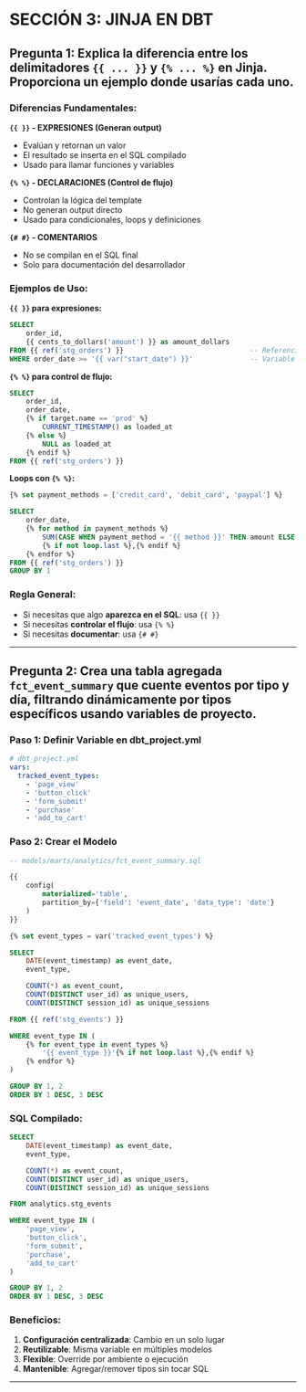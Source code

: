 # SECCIÓN 3: JINJA EN DBT

## Pregunta 1: Explica la diferencia entre los delimitadores `{{ ... }}` y `{% ... %}` en Jinja. Proporciona un ejemplo donde usarías cada uno.

### Diferencias Fundamentales:

**`{{ }}` - EXPRESIONES (Generan output)**
- Evalúan y retornan un valor
- El resultado se inserta en el SQL compilado
- Usado para llamar funciones y variables

**`{% %}` - DECLARACIONES (Control de flujo)**
- Controlan la lógica del template
- No generan output directo
- Usado para condicionales, loops y definiciones

**`{# #}` - COMENTARIOS**
- No se compilan en el SQL final
- Solo para documentación del desarrollador

### Ejemplos de Uso:

**`{{ }}` para expresiones:**
```sql
SELECT
    order_id,
    {{ cents_to_dollars('amount') }} as amount_dollars
FROM {{ ref('stg_orders') }}                               -- Referencia modelo
WHERE order_date >= '{{ var("start_date") }}'              -- Variable del proyecto
```

**`{% %}` para control de flujo:**
```sql
SELECT
    order_id,
    order_date,
    {% if target.name == 'prod' %}
        CURRENT_TIMESTAMP() as loaded_at
    {% else %}
        NULL as loaded_at
    {% endif %}
FROM {{ ref('stg_orders') }}
```

**Loops con `{% %}`:**
```sql
{% set payment_methods = ['credit_card', 'debit_card', 'paypal'] %}

SELECT
    order_date,
    {% for method in payment_methods %}
        SUM(CASE WHEN payment_method = '{{ method }}' THEN amount ELSE 0 END) as {{ method }}_total
        {% if not loop.last %},{% endif %}
    {% endfor %}
FROM {{ ref('stg_orders') }}
GROUP BY 1
```

### Regla General:

- Si necesitas que algo **aparezca en el SQL**: usa `{{ }}`
- Si necesitas **controlar el flujo**: usa `{% %}`
- Si necesitas **documentar**: usa `{# #}`

---

## Pregunta 2: Crea una tabla agregada `fct_event_summary` que cuente eventos por tipo y día, filtrando dinámicamente por tipos específicos usando variables de proyecto.

### Paso 1: Definir Variable en dbt_project.yml

```yaml
# dbt_project.yml
vars:
  tracked_event_types:
    - 'page_view'
    - 'button_click'
    - 'form_submit'
    - 'purchase'
    - 'add_to_cart'
```

### Paso 2: Crear el Modelo

```sql
-- models/marts/analytics/fct_event_summary.sql

{{
    config(
        materialized='table',
        partition_by={'field': 'event_date', 'data_type': 'date'}
    )
}}

{% set event_types = var('tracked_event_types') %}

SELECT
    DATE(event_timestamp) as event_date,
    event_type,

    COUNT(*) as event_count,
    COUNT(DISTINCT user_id) as unique_users,
    COUNT(DISTINCT session_id) as unique_sessions

FROM {{ ref('stg_events') }}

WHERE event_type IN (
    {% for event_type in event_types %}
        '{{ event_type }}'{% if not loop.last %},{% endif %}
    {% endfor %}
)

GROUP BY 1, 2
ORDER BY 1 DESC, 3 DESC
```

### SQL Compilado:

```sql
SELECT
    DATE(event_timestamp) as event_date,
    event_type,

    COUNT(*) as event_count,
    COUNT(DISTINCT user_id) as unique_users,
    COUNT(DISTINCT session_id) as unique_sessions

FROM analytics.stg_events

WHERE event_type IN (
    'page_view',
    'button_click',
    'form_submit',
    'purchase',
    'add_to_cart'
)

GROUP BY 1, 2
ORDER BY 1 DESC, 3 DESC
```

### Beneficios:

1. **Configuración centralizada**: Cambio en un solo lugar
2. **Reutilizable**: Misma variable en múltiples modelos
3. **Flexible**: Override por ambiente o ejecución
4. **Mantenible**: Agregar/remover tipos sin tocar SQL

---
